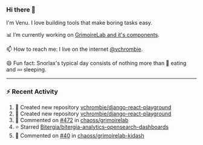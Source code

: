 ### Hi there 👋

I'm Venu. I love building tools that make boring tasks easy.

📊 I’m currently working on [GrimoireLab and it's components](https://chaoss.github.io/grimoirelab).

📫 How to reach me: I live on the internet [@vchrombie](https://www.google.co.in/search?q=vchrombie).

😄 Fun fact: Snorlax's typical day consists of nothing more than :doughnut: eating and :zzz: sleeping.

---

### :zap: Recent Activity

<!--RECENT_ACTIVITY:start-->
1. 📔 Created new repository [vchrombie/django-react-playground](https://github.com/vchrombie/django-react-playground)
2. 📔 Created new repository [vchrombie/django-react-playground](https://github.com/vchrombie/django-react-playground)
3. 💬 Commented on [#472](https://github.com/chaoss/grimoirelab/issues/472#issuecomment-1049066411) in [chaoss/grimoirelab](https://github.com/chaoss/grimoirelab)
4. ⭐ Starred [Bitergia/bitergia-analytics-opensearch-dashboards](https://github.com/Bitergia/bitergia-analytics-opensearch-dashboards)
5. 💬 Commented on [#40](https://github.com/chaoss/grimoirelab-kidash/issues/40#issuecomment-1048470847) in [chaoss/grimoirelab-kidash](https://github.com/chaoss/grimoirelab-kidash)
<!--RECENT_ACTIVITY:end-->

<!--
**vchrombie/vchrombie** is a ✨ _special_ ✨ repository because its `README.md` (this file) appears on your GitHub profile.

Here are some ideas to get you started:

- 🔭 I’m currently working on ...
- 🌱 I’m currently learning ...
- 👯 I’m looking to collaborate on ...
- 🤔 I’m looking for help with ...
- 💬 Ask me about ...
- 📫 How to reach me: ...
- 😄 Pronouns: ...
- ⚡ Fun fact: ...
-->
